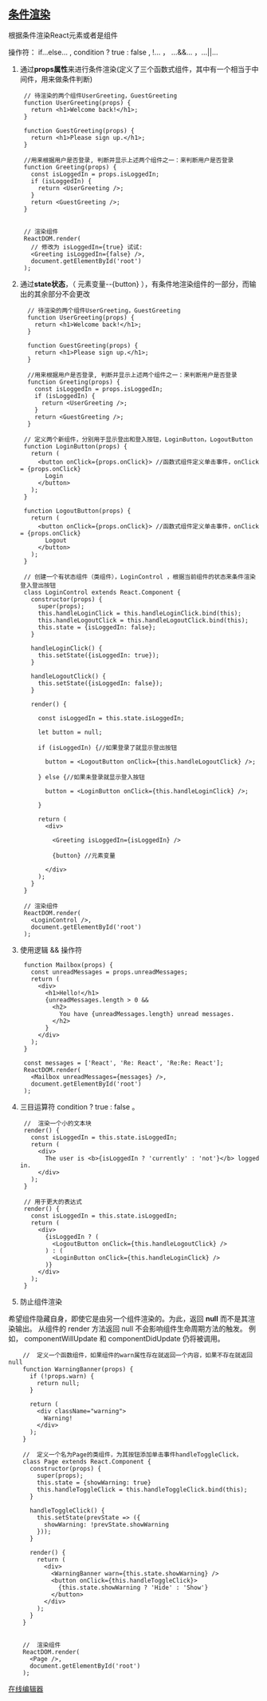 ## [条件渲染](http://www.css88.com/react/docs/conditional-rendering.html)

根据条件渲染React元素或者是组件

操作符： if...else... , condition ? true : false  , !... ， ...&&... ，...||... 

1. 通过**props属性**来进行条件渲染(定义了三个函数式组件，其中有一个相当于中间件，用来做条件判断)

		// 待渲染的两个组件UserGreeting，GuestGreeting
		function UserGreeting(props) {
		  return <h1>Welcome back!</h1>;
		}
		
		function GuestGreeting(props) {
		  return <h1>Please sign up.</h1>;
		}

		//用来根据用户是否登录, 判断并显示上述两个组件之一：来判断用户是否登录
		function Greeting(props) {
		  const isLoggedIn = props.isLoggedIn;
		  if (isLoggedIn) {
		    return <UserGreeting />;
		  }
		  return <GuestGreeting />;
		}
		

		// 渲染组件
		ReactDOM.render(
		  // 修改为 isLoggedIn={true} 试试:
		  <Greeting isLoggedIn={false} />,
		  document.getElementById('root')
		);

2. 通过**state状态**，（ 元素变量--{button} ），有条件地渲染组件的一部分，而输出的其余部分不会更改


		 // 待渲染的两个组件UserGreeting，GuestGreeting
		 function UserGreeting(props) {
		   return <h1>Welcome back!</h1>;
		 }
		 
		 function GuestGreeting(props) {
		   return <h1>Please sign up.</h1>;
		 }
		
		 //用来根据用户是否登录, 判断并显示上述两个组件之一：来判断用户是否登录
		 function Greeting(props) {
		   const isLoggedIn = props.isLoggedIn;
		   if (isLoggedIn) {
		     return <UserGreeting />;
		   }
		   return <GuestGreeting />;
		 }

	    // 定义两个新组件，分别用于显示登出和登入按钮，LoginButton，LogoutButton
		function LoginButton(props) {
		  return (
		    <button onClick={props.onClick}> //函数式组件定义单击事件，onClick = {props.onClick}
		      Login
		    </button>
		  );
		}
		
		function LogoutButton(props) {
		  return (
		    <button onClick={props.onClick}> //函数式组件定义单击事件，onClick = {props.onClick}
		      Logout
		    </button>
		  );
		}

		// 创建一个有状态组件（类组件），LoginControl ，根据当前组件的状态来条件渲染登入登出按钮
		class LoginControl extends React.Component {
		  constructor(props) {
		    super(props);
		    this.handleLoginClick = this.handleLoginClick.bind(this);
		    this.handleLogoutClick = this.handleLogoutClick.bind(this);
		    this.state = {isLoggedIn: false};
		  }
		
		  handleLoginClick() {
		    this.setState({isLoggedIn: true});
		  }
		
		  handleLogoutClick() {
		    this.setState({isLoggedIn: false});
		  }
		
		  render() {

		    const isLoggedIn = this.state.isLoggedIn;

		    let button = null;

		    if (isLoggedIn) {//如果登录了就显示登出按钮

		      button = <LogoutButton onClick={this.handleLogoutClick} />;

		    } else {//如果未登录就显示登入按钮

		      button = <LoginButton onClick={this.handleLoginClick} />;

		    }
		
		    return (
		      <div>

		        <Greeting isLoggedIn={isLoggedIn} />

		        {button} //元素变量

		      </div>
		    );
		  }
		}
		
		// 渲染组件
		ReactDOM.render(
		  <LoginControl />,
		  document.getElementById('root')
		);


3. 使用逻辑 && 操作符
		
		function Mailbox(props) {
		  const unreadMessages = props.unreadMessages;
		  return (
		    <div>
		      <h1>Hello!</h1>
		      {unreadMessages.length > 0 &&
		        <h2>
		          You have {unreadMessages.length} unread messages.
		        </h2>
		      }
		    </div>
		  );
		}
		
		const messages = ['React', 'Re: React', 'Re:Re: React'];
		ReactDOM.render(
		  <Mailbox unreadMessages={messages} />,
		  document.getElementById('root')
		);

4. 三目运算符 condition ? true : false 。

		//	渲染一个小的文本块
		render() {
		  const isLoggedIn = this.state.isLoggedIn;
		  return (
		    <div>
		      The user is <b>{isLoggedIn ? 'currently' : 'not'}</b> logged in.
		    </div>
		  );
		}

		// 用于更大的表达式
		render() {
		  const isLoggedIn = this.state.isLoggedIn;
		  return (
		    <div>
		      {isLoggedIn ? (
		        <LogoutButton onClick={this.handleLogoutClick} />
		      ) : (
		        <LoginButton onClick={this.handleLoginClick} />
		      )}
		    </div>
		  );
		}



5. 防止组件渲染

希望组件隐藏自身，即使它是由另一个组件渲染的。为此，返回 **null** 而不是其渲染输出。
从组件的 render 方法返回 null 不会影响组件生命周期方法的触发。 例如， componentWillUpdate 和 componentDidUpdate 仍将被调用。

		//	定义一个函数组件，如果组件的warn属性存在就返回一个内容，如果不存在就返回null
		function WarningBanner(props) {
		  if (!props.warn) {
		    return null;
		  }
		
		  return (
		    <div className="warning">
		      Warning!
		    </div>
		  );
		}
		
		//	定义一个名为Page的类组件，为其按钮添加单击事件handleToggleClick，
		class Page extends React.Component {
		  constructor(props) {
		    super(props);
		    this.state = {showWarning: true}
		    this.handleToggleClick = this.handleToggleClick.bind(this);
		  }
		
		  handleToggleClick() {
		    this.setState(prevState => ({
		      showWarning: !prevState.showWarning
		    }));
		  }
		
		  render() {
		    return (
		      <div>
		        <WarningBanner warn={this.state.showWarning} />
		        <button onClick={this.handleToggleClick}>
		          {this.state.showWarning ? 'Hide' : 'Show'}
		        </button>
		      </div>
		    );
		  }
		}
		

		//	渲染组件
		ReactDOM.render(
		  <Page />,
		  document.getElementById('root')
		);


[在线编辑器](https://codepen.io/anon/pen/WEBLWM?editors=0011)
